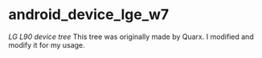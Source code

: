 # android_device_lge_w7
*LG L90 device tree*
This tree was originally made by Quarx. I modified and modify it for my usage.
